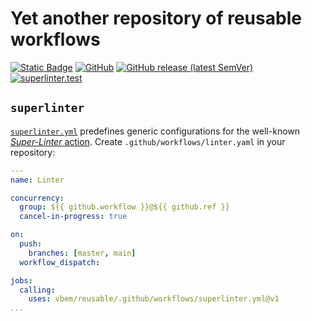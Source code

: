 # Yet another repository of reusable workflows
[![Static Badge](https://img.shields.io/badge/GitHub%20Actions-reusable%20workflows-blue?logo=github)](https://docs.github.com/en/actions/using-workflows/reusing-workflows)
[![GitHub](https://img.shields.io/github/license/vbem/reusable?color=blue)](LICENSE)
[![GitHub release (latest SemVer)](https://img.shields.io/github/v/release/vbem/reusable?label=Release&logo=github)](https://github.com/vbem/reusable/releases)
[![superlinter.test](https://github.com/vbem/reusable/actions/workflows/superlinter.test.yml/badge.svg)](https://github.com/vbem/reusable/actions/workflows/superlinter.test.yml)

## `superlinter`
[`superlinter.yml`](.github/workflows/superlinter.yml) predefines generic configurations for the well-known [*Super-Linter* action](https://github.com/marketplace/actions/super-linter). Create `.github/workflows/linter.yaml` in your repository:
```yaml
---
name: Linter

concurrency:
  group: ${{ github.workflow }}@${{ github.ref }}
  cancel-in-progress: true

on:
  push:
    branches: [master, main]
  workflow_dispatch:

jobs:
  calling:
    uses: vbem/reusable/.github/workflows/superlinter.yml@v1
...
```